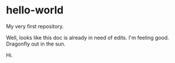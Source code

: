 # hello-world
My very first repository.

Well, looks like this doc is already in need of edits. I'm feeling good. Dragonfly out in the sun.

Hi.
